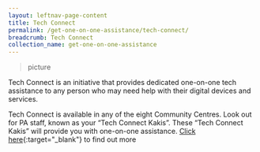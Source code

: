 ```yaml
---
layout: leftnav-page-content
title: Tech Connect
permalink: /get-one-on-one-assistance/tech-connect/
breadcrumb: Tech Connect
collection_name: get-one-on-one-assistance
---
```


> picture

Tech Connect is an initiative that provides dedicated one-on-one tech assistance to any person who may need help with their digital devices and services.<br>

Tech Connect is available in any of the eight Community Centres.  Look out for PA staff, known as your “Tech Connect Kakis”. These “Tech Connect Kakis” will provide you with one-on-one assistance. [Click here](https://www.pa.gov.sg/engage/connect-with-government/tech-connect-brochures){:target="_blank"} to find out more
